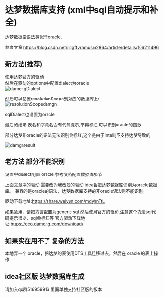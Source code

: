 # 达梦数据库支持 (xml中sql自动提示和补全)

达梦数据库语法类似于oracle,

参考文章 https://blog.csdn.net/ilqgffvramusm2864/article/details/106211496

## 新方法(推荐)
使用达梦官方的驱动  
然后在驱动的options中配置dialect为oracle   
![damengDialect](https://images.brucege.com/damengdialect.png)  

然后可以配置resolutionScope到对应的数据库上:  
![resolutionScopedamgn](https://images.brucege.com/damengResolutionScope.png)

sqlDialect也设置为oracle  

最后的结果:表名和字段名会有代码提示,不再标红,可以识别oracle的函数  

部分达梦非oracle的语法无法识别会标红,这个是由于intellij不支持达梦导致的  

![damgnresult](https://images.brucege.com/damengFinalResult.png)

## 老方法 部分不能识别

设置中dialect配置 oracle 参考文档配置数据库那节

上面文章中的驱动 需要改为我改过的驱动 idea会把达梦数据库识别为oracle数据库。
兼容的是oracle的语法，达梦数据库支持的非oracle语法则不能识别。  

驱动下载地址:https://share.weiyun.com/mdyhnTtL

如果急用，请把方言配置为generic sql 然后使用官方的驱动,注意这个方法sql代码提示很少，sql会标红等
官方驱动下载地址:https://eco.dameng.com/download/

## 如果实在用不了 复杂的方法

本地弄一个 oracle，把达梦的表使用DTS工具迁移过去，然后在 oracle 的表上操作

## idea社区版 达梦数据库生成

请加入qq群516959916 里面单独支持社区版的版本


